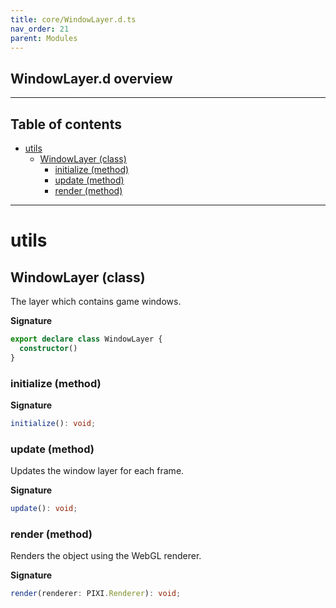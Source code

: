 ```yaml
---
title: core/WindowLayer.d.ts
nav_order: 21
parent: Modules
---
```


## WindowLayer.d overview

---

<h2 class="text-delta">Table of contents</h2>

- [utils](#utils)
  - [WindowLayer (class)](#windowlayer-class)
    - [initialize (method)](#initialize-method)
    - [update (method)](#update-method)
    - [render (method)](#render-method)

---

# utils

## WindowLayer (class)

The layer which contains game windows.

**Signature**

```ts
export declare class WindowLayer {
  constructor()
}
```

### initialize (method)

**Signature**

```ts
initialize(): void;
```

### update (method)

Updates the window layer for each frame.

**Signature**

```ts
update(): void;
```

### render (method)

Renders the object using the WebGL renderer.

**Signature**

```ts
render(renderer: PIXI.Renderer): void;
```
